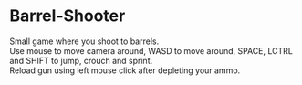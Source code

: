 # Barrel-Shooter  

Small game where you shoot to barrels.  
Use mouse to move camera around, WASD to move around, SPACE, LCTRL and SHIFT to jump, crouch and sprint.  
Reload gun using left mouse click after depleting your ammo.
